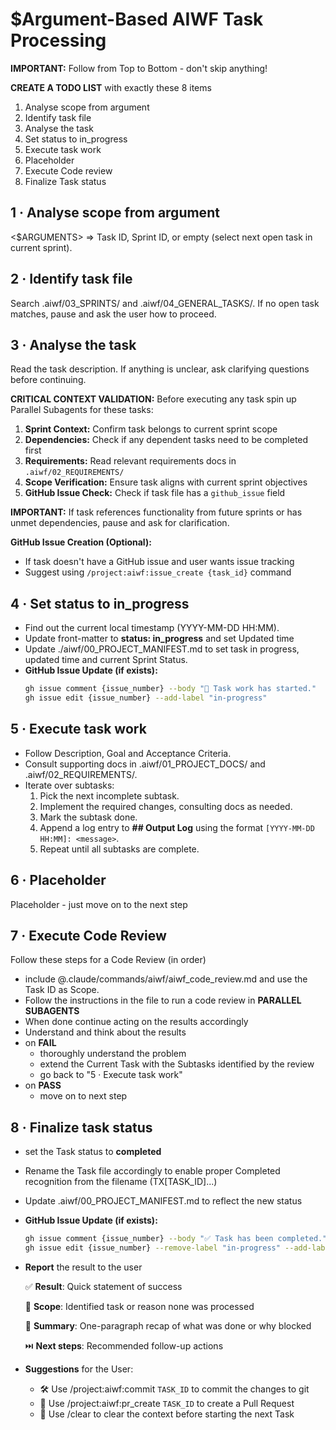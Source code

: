 # $Argument-Based AIWF Task Processing

**IMPORTANT:** Follow from Top to Bottom - don't skip anything!

**CREATE A TODO LIST** with exactly these 8 items

1. Analyse scope from argument
2. Identify task file
3. Analyse the task
4. Set status to in_progress
5. Execute task work
6. Placeholder
7. Execute Code review
8. Finalize Task status

## 1 · Analyse scope from argument

<$ARGUMENTS> ⇒ Task ID, Sprint ID, or empty (select next open task in current sprint).

## 2 · Identify task file

Search .aiwf/03_SPRINTS/ and .aiwf/04_GENERAL_TASKS/.
If no open task matches, pause and ask the user how to proceed.

## 3 · Analyse the task

Read the task description. If anything is unclear, ask clarifying questions before continuing.

**CRITICAL CONTEXT VALIDATION:** Before executing any task spin up Parallel Subagents for these tasks:

1. **Sprint Context:** Confirm task belongs to current sprint scope
2. **Dependencies:** Check if any dependent tasks need to be completed first
3. **Requirements:** Read relevant requirements docs in `.aiwf/02_REQUIREMENTS/`
4. **Scope Verification:** Ensure task aligns with current sprint objectives
5. **GitHub Issue Check:** Check if task file has a `github_issue` field

**IMPORTANT:** If task references functionality from future sprints or has unmet dependencies, pause and ask for clarification.

**GitHub Issue Creation (Optional):**

- If task doesn't have a GitHub issue and user wants issue tracking
- Suggest using `/project:aiwf:issue_create {task_id}` command

## 4 · Set status to in_progress

- Find out the current local timestamp (YYYY-MM-DD HH:MM).
- Update front-matter to **status: in_progress** and set Updated time
- Update ./aiwf/00_PROJECT_MANIFEST.md to set task in progress, updated time and current Sprint Status.
- **GitHub Issue Update (if exists):**
  ```bash
  gh issue comment {issue_number} --body "🚀 Task work has started."
  gh issue edit {issue_number} --add-label "in-progress"
  ```

## 5 · Execute task work

- Follow Description, Goal and Acceptance Criteria.
- Consult supporting docs in .aiwf/01_PROJECT_DOCS/ and .aiwf/02_REQUIREMENTS/.
- Iterate over subtasks:
  1. Pick the next incomplete subtask.
  2. Implement the required changes, consulting docs as needed.
  3. Mark the subtask done.
  4. Append a log entry to **## Output Log** using the format `[YYYY-MM-DD HH:MM]: <message>`.
  5. Repeat until all subtasks are complete.

## 6 · Placeholder

Placeholder - just move on to the next step

## 7 · Execute Code Review

Follow these steps for a Code Review (in order)

- include @.claude/commands/aiwf/aiwf_code_review.md and use the Task ID as Scope.
- Follow the instructions in the file to run a code review in **PARALLEL SUBAGENTS**
- When done continue acting on the results accordingly
- Understand and think about the results
- on **FAIL**
  - thoroughly understand the problem
  - extend the Current Task with the Subtasks identified by the review
  - go back to "5 · Execute task work"
- on **PASS**
  - move on to next step

## 8 · Finalize task status

- set the Task status to **completed**
- Rename the Task file accordingly to enable proper Completed recognition from the filename (TX[TASK_ID]...)
- Update .aiwf/00_PROJECT_MANIFEST.md to reflect the new status
- **GitHub Issue Update (if exists):**
  ```bash
  gh issue comment {issue_number} --body "✅ Task has been completed."
  gh issue edit {issue_number} --remove-label "in-progress" --add-label "completed"
  ```
- **Report** the result to the user

  ✅ **Result**: Quick statement of success

  🔎 **Scope**: Identified task or reason none was processed

  💬 **Summary**: One-paragraph recap of what was done or why blocked

  ⏭️ **Next steps**: Recommended follow-up actions

- **Suggestions** for the User:

  - 🛠️ Use /project:aiwf:commit `TASK_ID` to commit the changes to git
  - 🔀 Use /project:aiwf:pr_create `TASK_ID` to create a Pull Request
  - 🧹 Use /clear to clear the context before starting the next Task
